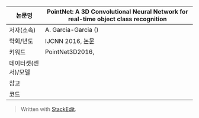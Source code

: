 | 논문명 | PointNet: A 3D Convolutional Neural Network for real-time object class recognition |
| --- | --- |
| 저자\(소속\) |A. Garcia-Garcia \(\) |
| 학회/년도 | IJCNN 2016, [논문](http://ieeexplore.ieee.org/document/7727386/) |
| 키워드 | PointNet3D2016,  |
| 데이터셋(센서)/모델 |  |
| 참고 |  |
| 코드 |  |





> Written with [StackEdit](https://stackedit.io/).
<!--stackedit_data:
eyJoaXN0b3J5IjpbNzM1NzQwMDU3XX0=
-->